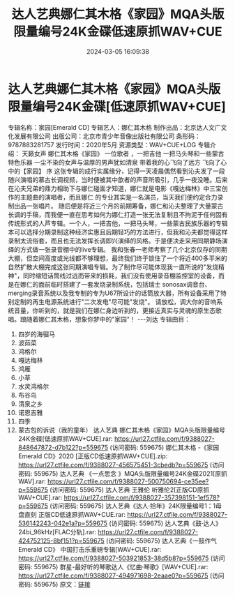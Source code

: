 ﻿---
title: 达人艺典娜仁其木格《家园》MQA头版限量编号24K金碟低速原抓WAV+CUE
date: 2024-03-05 16:09:38
categories: WAV车载音乐、镜像
tags: 华语中文
---
# 达人艺典娜仁其木格《家园》MQA头版限量编号24K金碟[低速原抓WAV+CUE]

专辑名称：家园[Emerald CD]
专辑艺人：娜仁其木格
制作出品：北京达人文广文化发展有限公司
出版公司：北京市青少年音像出版社有限公司
条形码： 9787883281757
发行时间：2020年5月
资源类型：WAV+CUE+LOG
专辑介绍：
天籁女声
娜仁其木格《家园》
一位歌者 ，一把吉他
一把马头琴和一些蒙古特色乐器
一尘不染的女声与温厚的男声犹如清泉
带着我的心飞向了远方
飞向了心中的【家园】
序
这张专辑的成行实属缘分，记得一天凌晨偶然看到沁夫发了一段随兴演唱的慕古长调视频，当时便被其中歆者的声音所吸引，几乎一夜没睡。后来在沁夫兄弟的鼎力相助下与娜仁碰面才知道，娜仁就是电影《嘎达梅林》中三宝创作的主题曲的演唱者，而且娜仁
的专业其实是一名演员，当天我们便约定合力录制出品一张唱片。
随后便是将近三个月的前期筹备，娜仁和沁夫整理了大量蒙古长调的手稿，而我便一直在思考如何为娜仁打造一张无法复制且不拘泥于任何固有传统形式的人芦专辑。一个人，一把吉他，一把马头琴，一些蒙古民族乐器的专辑本可以选择分期录制这种经济实惠且后期轻巧的方法进行，但我和沁夫都觉得这样录制太流俗套，而且也无法发挥长调即兴演绎的风格。于是便决走采用同期静场演绎的方式做一张录音棚中的live专辑。
我和张春一老师考察了几个北京仅存的同期大棚，但空间高度或光线都不够理想，最终我们终于锁住了一个将近400多平米的自然扩散大棚完成这张同期演唱专辑。为了制作尽可能体现我一直所说的"发烧精神"，同时缩短话筒线过远而带来的损耗，我们没有使用录音棚监控室的设备，而是在娜仁的面前临时搭建了一套发烧录制系统，包括瑞士
sonosax调音台、merging录音系统以及我专制的专为U67所设计的话筒放大器，所有设备采用了特别定制的再生电源系统进行"二次发电"尽可能"发烧"。
请放松，调大你的音响系统音量，你听到的，就是我们在娜仁身边听到的，更接近真实与灵魂的原生态歌唱。踉随着娜仁其木格，想象你梦中的"家园"！
---刘达
专辑曲目：
01. 四岁的海骝马
02. 波茹菜
03. 鸿格尔
04. 嘎达梅林
05. 鸿雁
06. 小草
07. 水灵鸿格尔
08. 布谷鸟
09. 清泉之乡
10. 诺恩吉雅
11. 四季
12. 蒙古包的诉说（我的童年）
达人艺典 娜仁其木格《家园》MQA头版限量编号24K金碟[低速原抓WAV+CUE].rar: https://url27.ctfile.com/f/9388027-848647872-d7b122?p=559675
(访问密码: 559675)
娜仁其木格 -《家园 Emerald CD》2020 [正版CD低速原抓WAV+CUE].zip: https://url27.ctfile.com/f/9388027-456575451-3cbedb?p=559675
(访问密码: 559675)
达人艺典 《一点思念 》MQA头版限量编号24K金碟2021[原抓WAV].rar: https://url27.ctfile.com/f/9388027-500750694-ce35ee?p=559675
(访问密码: 559675)
达人艺典 王雅伦 听雅伦2[正版CD原抓WAV+CUE].rar: https://url27.ctfile.com/f/9388027-357398151-1ef578?p=559675
(访问密码: 559675)
达人艺典《达人·拾年》24K限量编号1：1母盘直刻 正版CD低速原抓WAV+CUE.rar: https://url27.ctfile.com/f/9388027-536142243-042e1a?p=559675
(访问密码: 559675)
达人艺典《鼓·达人》24bi_96kHz[FLAC分轨].rar: https://url27.ctfile.com/f/9388027-424752125-8bf151?p=559675
(访问密码: 559675)
达人艺典《一鼓作气 Emerald CD》 中国打击乐重磅专辑[WAV+CUE].rar: https://url27.ctfile.com/f/9388027-503921853-38d5b8?p=559675
(访问密码: 559675)
群星-最好听的琴歌达人《忆曲·琴歌》[WAV+CUE].rar: https://url27.ctfile.com/f/9388027-494971698-2eaae0?p=559675
(访问密码: 559675)
原文：[链接](https://blog.sina.com.cn/s/blog_1647c7e76010314lc.html)